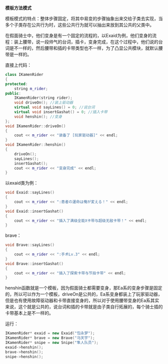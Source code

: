 **模板方法模式**

模板模式的特点：整体步骤固定，将其中易变的步骤抽象出来交给子类去实现，当多个子类存在公共行为时，这些公共行为就可以抽出来放到其公共的父类中。

在假面骑士中，他们变身是有一个固定的流程的，以Exaid为例，他们变身的流程：装上腰带，说一段帅气的台词，插卡，变身完成，在这个过程中，他们说的台词是不一样的，然后腰带和插的卡带类型也不一样，为了凸显公共模块，就默认腰带是一样的。

直接上代码：

```c++
class IKamenRider
{
protected:
	string m_rider;
public:
	IKamenRider(string rider);
	void driveOn(); //装上驱动器
	virtual void sayLines() = 0; //说台词
	virtual void insertGashat() = 0; //插入卡带
	void henshin(); //变身
};
void IKamenRider::driveOn()
{
	cout << m_rider << "装备了 [玩家驱动器]" << endl;
}
void IKamenRider::henshin()
{
	driveOn();
	sayLines();
	insertGashat();
	cout << m_rider << "变身完成" << endl;
}
```

以exaid类为例：

```c++
void Exaid::sayLines()
{
	cout << m_rider << ":患者の運命は俺が変える！" << endl;
}
void Exaid::insertGashat()
{
	cout << m_rider << "插入了满级全能X卡带与超级无敌卡带！" << endl;
}
```

brave：

```c++
void Brave::sayLines()
{
	cout << m_rider << ":手术Lv.3" << endl;
}
void Brave::insertGashat()
{
	cout << m_rider << "插入了探索卡带与节拍卡带" << endl;
}
```

henshin函数就是一个模板，因为假面骑士都需要变身，那Ea系的变身步骤是固定的，所以可以作为一个模板，driveOn是公共的，Ea系变身都装上了玩家驱动器，但是也有使用故障驱动器和卡带直接变身的，所以对于使用腰带变身的Ea系其实来说，这个就是公共的，说台词和插的卡带就是由子类自行拓展的，每个骑士插的卡带基本上是不一样的。

运行：

```c++
IKamenRider* exaid = new Exaid("包永梦");
IKamenRider* brave = new Brave("马天宇");
IKamenRider* snipe = new Snipe("隼人队员");
exaid->henshin();
brave->henshin();
snipe->henshin();
```

